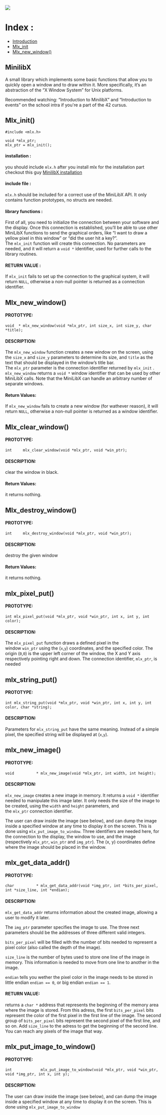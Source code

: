 <img src="https://github.com/RIDWANE-EL-FILALI/FDF/blob/master/img/My%20project-2.png">


# Index :
* [Introduction](#MinilibX)
* [Mlx_init](#Mlx_init)
* [Mlx_new_window()](#Mlx_new_window)
## MinilibX
A small library which implements some basic functions that allow you to quickly open a window and to draw within it.
More specifically, it’s an abstraction of the “X Window System” for Unix platforms.

Recommended watching: “Introduction to MinilibX” and “Introduction to events” on the school intra if you're a part of the 42 cursus.
## Mlx_init()
```
#include <mlx.h>

void *mlx_ptr;
mlx_ptr = mlx_init();
```
#### installation :
you should include `mlx.h` after you install mlx
for the installation part checkout this guy [MinilibX installation](https://github.com/42Paris/minilibx-linux)
#### include file :
`mlx.h` should be included for a correct use of the MiniLibX API. It only contains function prototypes, no structs are needed.
#### library functions :
First of all, you need to initialize the connection between your software and the display. Once this connection is established, you’ll be able to use other MiniLibX functions to send the graphical orders, like “I want to draw a yellow pixel in this window” or “did the user hit a key?”.
The `mlx_init` function will create this connection. No parameters are needed, and it will return a `void *` identifier, used for further calls to the library routines.
#### RETURN VALUE :
If `mlx_init` fails to set up the connection to the graphical system, it will return `NULL`, otherwise a non-null pointer is returned as a connection identifier.
## Mlx_new_window()
#### PROTOTYPE:
````
void  * mlx_new_window(void *mlx_ptr, int size_x, int size_y, char *title);
````
#### DESCRIPTION:
The `mlx_new_window` function creates a new window on the screen, using the `size_x` and `size_y` parameters to determine its size, and `title` as the text that should be displayed in the window’s title bar.
The `mlx_ptr` parameter is the connection identifier returned by `mlx_init` .
`mlx_new_window` returns a `void *` window identifier that can be used by other MiniLibX calls.
Note that the MiniLibX can handle an arbitrary number of separate windows.
#### Return Values:
If `mlx_new_window` fails to create a new window (for wathever reason), it will return `NULL`, otherwise a non-null pointer is returned as a window identifier.
## Mlx_clear_window()
#### PROTOTYPE:
````
int     mlx_clear_window(void *mlx_ptr, void *win_ptr);
````
#### DESCRIPTION:
clear the window in black.
#### Return Values:
it returns nothing.
## Mlx_destroy_window()
#### PROTOTYPE:
````
int     mlx_destroy_window(void *mlx_ptr, void *win_ptr);
````
#### DESCRIPTION:
destroy the given window
#### Return Values:
it returns nothing.
## mlx_pixel_put()
#### PROTOTYPE:
````
int mlx_pixel_put(void *mlx_ptr, void *win_ptr, int x, int y, int color);
````
#### DESCRIPTION:
The `mlx_pixel_put` function draws a defined pixel in the window `win_ptr` using the (`x`,`y`) coordinates, and the specified color.
The origin (`0`,`0`) is the upper left corner of the window, the X and Y axis respectively pointing right and down.
The connection identifier, `mlx_ptr`, is needed
## mlx_string_put()
#### PROTOTYPE:
````
int mlx_string_put(void *mlx_ptr, void *win_ptr, int x, int y, int color, char *string);
````
#### DESCRIPTION:
Parameters for `mlx_string_put` have the same meaning. Instead of a simple pixel, the specified string will be displayed at (`x`,`y`).
## mlx_new_image()
#### PROTOTYPE:
````
void          * mlx_new_image(void *mlx_ptr, int width, int height);
````
#### DESCRIPTION:
`mlx_new_image` creates a new image in memory. It returns a `void *` identifier needed to manipulate this image later. It only needs the size of the image to be created, using the `width` and `height` parameters, and the `mlx_ptr` connection identifier.

The user can draw inside the image (see below), and can dump the image inside a specified window at any time to display it on the screen. This is done using `mlx_put_image_to_window`. Three identifiers are needed here, for the connection to the display, the window to use, and the image (respectively `mlx_ptr`, `win_ptr` and `img_ptr`). The (x, y) coordinates define where the image should be placed in the window.
## mlx_get_data_addr()
#### PROTOTYPE:
````
char          * mlx_get_data_addr(void *img_ptr, int *bits_per_pixel, int *size_line, int *endian);
````
#### DESCRIPTION:
`mlx_get_data_addr` returns information about the created image, allowing a user to modify it later.

The `img_ptr` parameter specifies the image to use. The three next parameters should be the addresses of three different valid integers.

`bits_per_pixel` will be filled with the number of bits needed to represent a pixel color (also called the depth of the image).

`size_line` is the number of bytes used to store one line of the image in memory. This information is needed to move from one line to another in the image.

`endian` tells you wether the pixel color in the image needs to be stored in little endian `endian == 0`, or big endian `endian == 1`.
#### RETURN VALUE:
returns a `char *` address that represents the beginning of the memory area where the image is stored.
From this adress, the first `bits_per_pixel` bits represent the color of the first pixel in the first line of the image. The second group of `bits_per_pixel` bits represent the second pixel of the first line, and so on. Add `size_line` to the adress to get the beginning of the second line. You can reach any pixels of the image that way.
## mlx_put_image_to_window()
#### PROTOTYPE:
````
int             mlx_put_image_to_window(void *mlx_ptr, void *win_ptr, void *img_ptr, int x, int y);
````
#### DESCRIPTION:
The user can draw inside the image (see below), and can dump the image inside a specified window at any time to display it on the screen. This is done using `mlx_put_image_to_window`










































